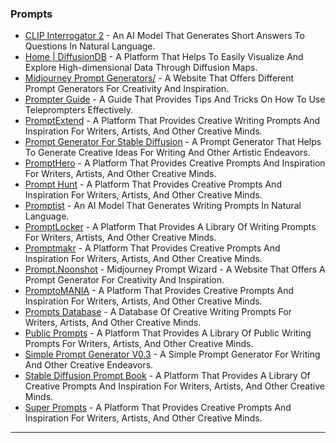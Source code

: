 ### Prompts

* [CLIP Interrogator 2](https://huggingface.co/spaces/fffiloni/CLIP-Interrogator-2) - An AI Model That Generates Short Answers To Questions In Natural Language.
* [Home | DiffusionDB](https://poloclub.github.io/diffusiondb/) - A Platform That Helps To Easily Visualize And Explore High-dimensional Data Through Diffusion Maps.
* [Midjourney Prompt Generators/](https://osvik.github.io/prompt-generators/) - A Website That Offers Different Prompt Generators For Creativity And Inspiration.
* [Prompter Guide](https://prompterguide.com/) - A Guide That Provides Tips And Tricks On How To Use Teleprompters Effectively.
* [PromptExtend](https://www.promptextend.com/) - A Platform That Provides Creative Writing Prompts And Inspiration For Writers, Artists, And Other Creative Minds.
* [Prompt Generator For Stable Diffusion](https://www.thomas.io/stable-diffusion-prompt-generator) - A Prompt Generator That Helps To Generate Creative Ideas For Writing And Other Artistic Endeavors.
* [PromptHero](https://prompthero.com/) - A Platform That Provides Creative Prompts And Inspiration For Writers, Artists, And Other Creative Minds.
* [Prompt Hunt](https://www.prompthunt.com/) - A Platform That Provides Creative Prompts And Inspiration For Writers, Artists, And Other Creative Minds.
* [Promptist](https://huggingface.co/spaces/microsoft/Promptist) - An AI Model That Generates Writing Prompts In Natural Language.
* [PromptLocker](https://www.promptlocker.com/) - A Platform That Provides A Library Of Writing Prompts For Writers, Artists, And Other Creative Minds.
* [Promptmakr](https://promptmakr.com/) - A Platform That Provides Creative Prompts And Inspiration For Writers, Artists, And Other Creative Minds.
* [Prompt.Noonshot](https://prompt.noonshot.com/) - Midjourney Prompt Wizard - A Website That Offers A Prompt Generator For Creativity And Inspiration.
* [PromptoMANIA](https://promptomania.com/) - A Platform That Provides Creative Prompts And Inspiration For Writers, Artists, And Other Creative Minds.
* [Prompts Database](https://stablediffusionweb.com/prompts) - A Database Of Creative Writing Prompts For Writers, Artists, And Other Creative Minds.
* [Public Prompts](https://publicprompts.art/) - A Platform That Provides A Library Of Public Writing Prompts For Writers, Artists, And Other Creative Minds.
* [Simple Prompt Generator V0.3](https://wine-ineff.github.io/Simple\_Prompt\_Generator/) - A Simple Prompt Generator For Writing And Other Creative Endeavors.
* [Stable Diffusion Prompt Book](https://openart.ai/promptbook) - A Platform That Provides A Library Of Creative Prompts And Inspiration For Writers, Artists, And Other Creative Minds.
* [Super Prompts](https://superprompts.com/) - A Platform That Provides Creative Prompts And Inspiration For Writers, Artists, And Other Creative Minds.

***